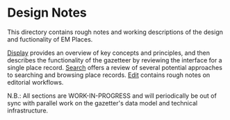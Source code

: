# Design Notes

This directory contains rough notes and working descriptions of the design and fuctionality of EM Places. 

[Display][1] provides an overview of key concepts and principles, and then describes the functionality of the gazetteer by reviewing the interface for a single place record. [Search][2] offers a review of several potential approaches to searching and browsing place records. [Edit][3] contains rough notes on editorial workflows.

N.B.: All sections are WORK-IN-PROGRESS and will periodically be out of sync with parallel work on the gazetter's data model and technical infrastructure.

[1]:	/design/display.md
[2]:	/design/search.md
[3]:	/design/edit.md
